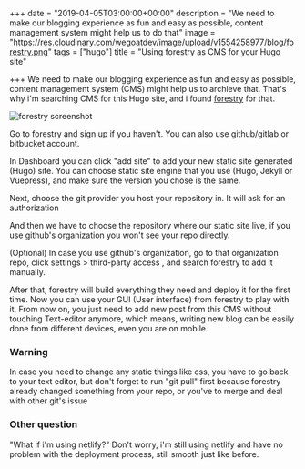 +++
date = "2019-04-05T03:00:00+00:00"
description = "We need to make our blogging experience as fun and easy as possible, content management system might help us to do that"
image = "https://res.cloudinary.com/wegoatdev/image/upload/v1554258977/blog/forestry.png"
tags = ["hugo"]
title = "Using forestry as CMS for your Hugo site"

+++
We need to make our blogging experience as fun and easy as possible, content management system (CMS) might help us to archieve that.  That's why i'm searching CMS for this Hugo site, and i found [forestry](https://forestry.io/) for that.

![forestry screenshot](https://res.cloudinary.com/wegoatdev/image/upload/v1554258977/blog/forestry.png)

Go to forestry and sign up if you haven't. You can also use github/gitlab or bitbucket account. 

In Dashboard you can click "add site" to add your new static site generated (Hugo) site. You can choose static site engine that you use (Hugo, Jekyll or Vuepress), and make sure the version you chose is the same. 

Next, choose the git provider you host your repository in. It will ask for an authorization

And then we have to choose the repository where our static site live, if you use github's organization you won't see your repo directly.

(Optional) In case you use github's organization, go to that organization repo, click settings > third-party access , and search forestry to add it manually. 

After that, forestry will build everything they need and deploy it for the first time. Now you can use your GUI (User interface) from forestry to play with it. From now on, you just need to add new post from this CMS without touching Text-editor anymore, which means, writing new blog can be easily done from different devices, even you are on mobile.

### Warning

In case you need to change any static things like css, you have to  go back to your text editor, but don't forget to run "git pull" first because forestry already changed something from your repo, or you've to merge and deal with other git's issue

### Other question

"What if i'm using netlify?" Don't worry, i'm still using netlify and have no problem with the deployment process, still smooth just like before. 